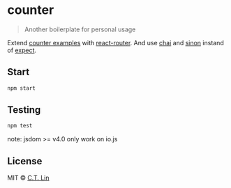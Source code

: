 # counter

> Another boilerplate for personal usage

Extend [counter examples](https://github.com/rackt/redux/tree/master/examples/counter) with [react-router](). And use [chai](https://github.com/chaijs/chai) and [sinon](https://github.com/cjohansen/Sinon.JS/) instand of [expect](https://github.com/mjackson/expect).


## Start

```sh
npm start
```

## Testing

```sh
npm test
```

note: jsdom >= v4.0 only work on io.js


## License

MIT © [C.T. Lin](https://github.com/chentsulin/redux-boilerplate)

